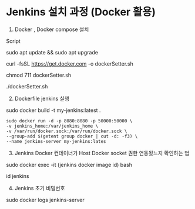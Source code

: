 # Jenkins 설치 과정 (Docker 활용)


1. Docker , Docker compose 설치

Script

sudo apt update && sudo apt upgrade

curl -fsSL https://get.docker.com -o dockerSetter.sh

chmod 711 dockerSetter.sh

./dockerSetter.sh

2. Dockerfile jenkins 실행

sudo docker build -t my-jenkins:latest .

```
sudo docker run -d -p 8080:8080 -p 50000:50000 \
-v jenkins_home:/var/jenkins_home \
-v /var/run/docker.sock:/var/run/docker.sock \
--group-add $(getent group docker | cut -d: -f3) \
--name jenkins-server my-jenkins:lates
```

3. Jenkins Docker 컨테이너가 Host Docker socket 권한 연동됬느지 확인하는 법

sudo docker exec -it (jenkins docker image id) bash

id jenkins

4. Jenkins 초기 비밀번호 

sudo docker logs jenkins-server